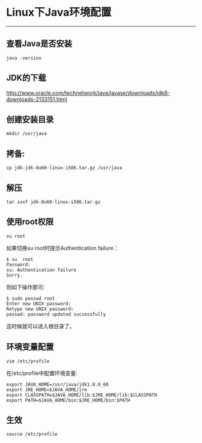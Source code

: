 ﻿# Linux下Java环境配置 

---


## 查看Java是否安装
```
java -version
```

## JDK的下载
http://www.oracle.com/technetwork/java/javase/downloads/jdk8-downloads-2133151.html

## 创建安装目录
```
mkdir /usr/java
```
## 拷备: 
```
cp jdk-jdk-8u60-linux-i586.tar.gz /usr/java
```

## 解压
```
tar zvxf jdk-8u60-linux-i586.tar.gz
```

## 使用root权限
```
su root
```

如果切换su root时提示Authentication failure：
```
$ su  root
Password:
su: Authentication failure
Sorry.
```
则如下操作那可:
```
$ sudo passwd root
Enter new UNIX password:
Retype new UNIX password:
passwd: password updated successfully
```
这时候就可以进入根目录了。

## 环境变量配置
```
vim /etc/profile
```

在/etc/profile中配置环境变量:
```
export JAVA_HOME=/usr/java/jdk1.8.0_60
export JRE_HOME=$JAVA_HOME/jre
export CLASSPATH=$JAVA_HOME/lib:$JRE_HOME/lib:$CLASSPATH
export PATH=$JAVA_HOME/bin:$JRE_HOME/bin:$PATH
```

## 生效
```
source /etc/profile
```